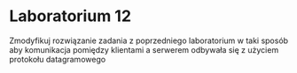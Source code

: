 # Laboratorium 12
Zmodyfikuj rozwiązanie zadania z poprzedniego laboratorium w taki sposób aby komunikacja pomiędzy klientami a serwerem odbywała się z użyciem protokołu datagramowego  